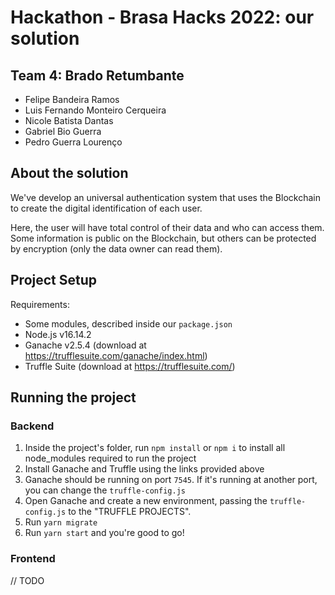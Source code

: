 # Hackathon - Brasa Hacks 2022: our solution

## Team 4: Brado Retumbante
- Felipe Bandeira Ramos
- Luis Fernando Monteiro Cerqueira
- Nicole Batista Dantas
- Gabriel Bio Guerra
- Pedro Guerra Lourenço

## About the solution
We've develop an universal authentication system that uses the Blockchain to create the digital identification of each user. 

Here, the user will have total control of their data and who can access them. Some information is public on the Blockchain, but others can be protected by encryption (only the data owner can read them).

## Project Setup
Requirements:
- Some modules, described inside our `package.json`
- Node.js v16.14.2
- Ganache v2.5.4 (download at https://trufflesuite.com/ganache/index.html)
- Truffle Suite (download at https://trufflesuite.com/)

## Running the project

### Backend
1. Inside the project's folder, run `npm install` or `npm i` to install all node_modules required to run the project
2. Install Ganache and Truffle using the links provided above
3. Ganache should be running on port `7545`. If it's running at another port, you can change the `truffle-config.js`
4. Open Ganache and create a new environment, passing the `truffle-config.js` to the  "TRUFFLE PROJECTS".
4. Run `yarn migrate`
5. Run `yarn start` and you're good to go!

### Frontend
// TODO
